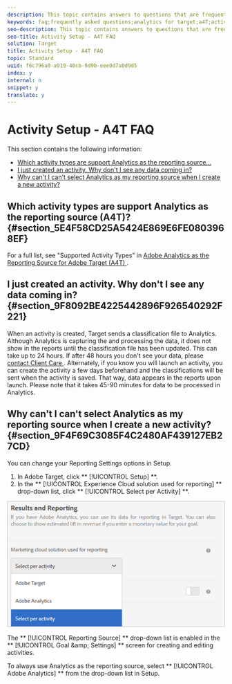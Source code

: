 ```yaml
---
description: This topic contains answers to questions that are frequently asked about activity setup and using Analytics as the reporting source for Target (A4T).
keywords: faq;frequently asked questions;analytics for target;a4T;activity setup
seo-description: This topic contains answers to questions that are frequently asked about activity setup and using Analytics as the reporting source for Target (A4T).
seo-title: Activity Setup - A4T FAQ
solution: Target
title: Activity Setup - A4T FAQ
topic: Standard
uuid: f6c796a0-a919-40cb-9d9b-eee0d7a0d9d5
index: y
internal: n
snippet: y
translate: y
---
```


# Activity Setup - A4T FAQ

This section contains the following information: 


* [ Which activity types are support Analytics as the reporting source... ](c_a4t-faq-activity-setup.md#section_5E4F58CD25A5424E869E6FE0803968EF)
* [ I just created an activity. Why don't I see any data coming in? ](c_a4t-faq-activity-setup.md#section_9F8092BE4225442896F926540292F221)
* [ Why can't I can't select Analytics as my reporting source when I create a new activity? ](c_a4t-faq-activity-setup.md#section_9F4F69C3085F4C2480AF439127EB27CD)


## Which activity types are support Analytics as the reporting source (A4T)? {#section_5E4F58CD25A5424E869E6FE0803968EF}

For a full list, see "Supported Activity Types" in [ Adobe Analytics as the Reporting Source for Adobe Target (A4T) ](a4t.md#concept_7540C8C04259434AB6EE33B09F47A1DE). 

## I just created an activity. Why don't I see any data coming in? {#section_9F8092BE4225442896F926540292F221}

When an activity is created, Target sends a classification file to Analytics. Although Analytics is capturing the and processing the data, it does not show in the reports until the classification file has been updated. This can take up to 24 hours. If after 48 hours you don't see your data, please [ contact Client Care ](https://marketing.adobe.com/resources/help/en_US/target/target/r_problem.html). Alternately, if you know you will launch an activity, you can create the activity a few days beforehand and the classifications will be sent when the activity is saved. That way, data appears in the reports upon launch. Please note that it takes 45-90 minutes for data to be processed in Analytics. 

## Why can't I can't select Analytics as my reporting source when I create a new activity? {#section_9F4F69C3085F4C2480AF439127EB27CD}

You can change your Reporting Settings options in Setup. 


1. In Adobe Target, click ** [!UICONTROL  Setup] **.
1. In the ** [!UICONTROL  Experience Cloud solution used for reporting] ** drop-down list, click ** [!UICONTROL  Select per Activity] **.


![](../../../assets/select-per-activity.png) 

The ** [!UICONTROL  Reporting Source] ** drop-down list is enabled in the ** [!UICONTROL  Goal &amp;amp; Settings] ** screen for creating and editing activities. 

To always use Analytics as the reporting source, select ** [!UICONTROL  Adobe Analytics] ** from the drop-down list in Setup. 
